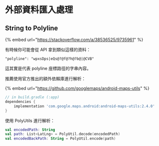 # 外部資料匯入處理



## String to Polyline

{% embed url="https://stackoverflow.com/a/38536525/9735961" %}

有時候你可能會從 API 拿到類似這樣的資料：

```
"polyline": "wpxsDps|eQs@?@f@?h@?b@|@CVB"
```

這其實是代表 polyline 座標路徑的字串內容。

推薦使用官方推出的額外依賴庫進行解析：

{% embed url="https://github.com/googlemaps/android-maps-utils" %}

```groovy
// in build.gradle (:app)
dependencies {
    implementation 'com.google.maps.android:android-maps-utils:2.4.0'
}
```

使用 PolyUtils 進行解析：

```kotlin
val encodedPath: String
val path: List<LatLng> = PolyUtil.decode(encodedPath)
val encodedBackPath: String = PolyUtil.encode(path)
```







